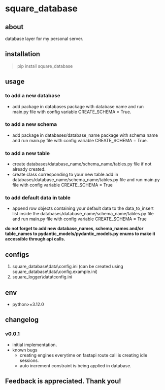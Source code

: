 # square_database

## about

database layer for my personal server.

## installation

> pip install square_database

## usage

### to add a new database

- add package in databases package with database name and run main.py file with config variable CREATE_SCHEMA = True.

### to add a new schema

- add package in databases/database_name package with schema name and run main.py file with config variable
  CREATE_SCHEMA = True.

### to add a new table

- create databases/database_name/schema_name/tables.py file if not already created.
- create class corresponding to your new table add in databases/database_name/schema_name/tables.py file and run main.py
  file with config variable CREATE_SCHEMA = True

### to add default data in table

- append row objects containing your default data to the data_to_insert list inside the
  databases/database_name/schema_name/tables.py file and run main.py
  file with config variable CREATE_SCHEMA = True

**do not forget to add new database_names, schema_names and/or table_names to pydantic_models/pydantic_models.py enums
to make it accessible through api calls.**

## configs

1. square_database\data\config.ini (can be created using square_database\data\config.example.ini)
2. square_logger\data\config.ini

## env

- python>=3.12.0

## changelog

### v0.0.1

- initial implementation.
- known bugs
    - creating engines everytime on fastapi route call is creating idle sessions.
    - auto increment constraint is being applied in database.

## Feedback is appreciated. Thank you!
